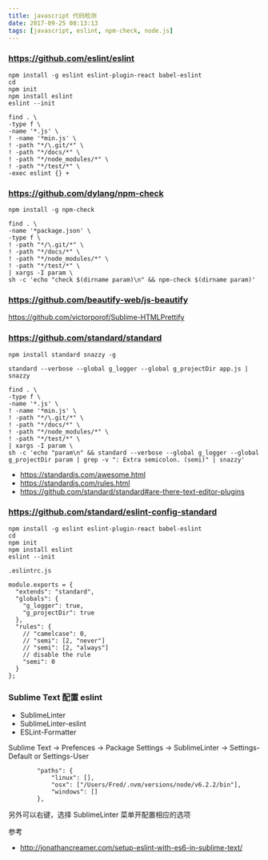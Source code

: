 ```yaml
---
title: javascript 代码检测
date: 2017-09-25 08:13:13
tags: [javascript, eslint, npm-check, node.js]
---
```



### <https://github.com/eslint/eslint>

```
npm install -g eslint eslint-plugin-react babel-eslint
cd
npm init
npm install eslint
eslint --init
```

<!--more-->

```
find . \
-type f \
-name '*.js' \
! -name '*min.js' \
! -path "*/\.git/*" \
! -path "*/docs/*" \
! -path "*/node_modules/*" \
! -path "*/test/*" \
-exec eslint {} +
```


### <https://github.com/dylang/npm-check>

```
npm install -g npm-check
```

```
find . \
-name '*package.json' \
-type f \
! -path "*/\.git/*" \
! -path "*/docs/*" \
! -path "*/node_modules/*" \
! -path "*/test/*" \
| xargs -I param \
sh -c 'echo "check $(dirname param)\n" && npm-check $(dirname param)'
```



### <https://github.com/beautify-web/js-beautify>

<https://github.com/victorporof/Sublime-HTMLPrettify>


### <https://github.com/standard/standard>

```
npm install standard snazzy -g
```


```
standard --verbose --global g_logger --global g_projectDir app.js | snazzy
```


```
find . \
-type f \
-name '*.js' \
! -name '*min.js' \
! -path "*/\.git/*" \
! -path "*/docs/*" \
! -path "*/node_modules/*" \
! -path "*/test/*" \
| xargs -I param \
sh -c 'echo "param\n" && standard --verbose --global g_logger --global g_projectDir param | grep -v ": Extra semicolon. (semi)" | snazzy'
```


* <https://standardjs.com/awesome.html>
* <https://standardjs.com/rules.html>
* <https://github.com/standard/standard#are-there-text-editor-plugins>

### <https://github.com/standard/eslint-config-standard>

```
npm install -g eslint eslint-plugin-react babel-eslint
cd
npm init
npm install eslint
eslint --init
```

`.eslintrc.js`

```
module.exports = {
  "extends": "standard",
  "globals": {
    "g_logger": true,
    "g_projectDir": true
  },
  "rules": {
    // "camelcase": 0,
    // "semi": [2, "never"]
    // "semi": [2, "always"]
    // disable the rule
    "semi": 0
  }
};
```


### Sublime Text 配置 eslint

* SublimeLinter
* SublimeLinter-eslint
* ESLint-Formatter

Sublime Text -> Prefences -> Package Settings -> SublimeLinter -> Settings-Default or Settings-User

```
        "paths": {
            "linux": [],
            "osx": ["/Users/Fred/.nvm/versions/node/v6.2.2/bin"],
            "windows": []
        },
```

另外可以右键，选择 SublimeLinter 菜单开配置相应的选项

参考 

* <http://jonathancreamer.com/setup-eslint-with-es6-in-sublime-text/>